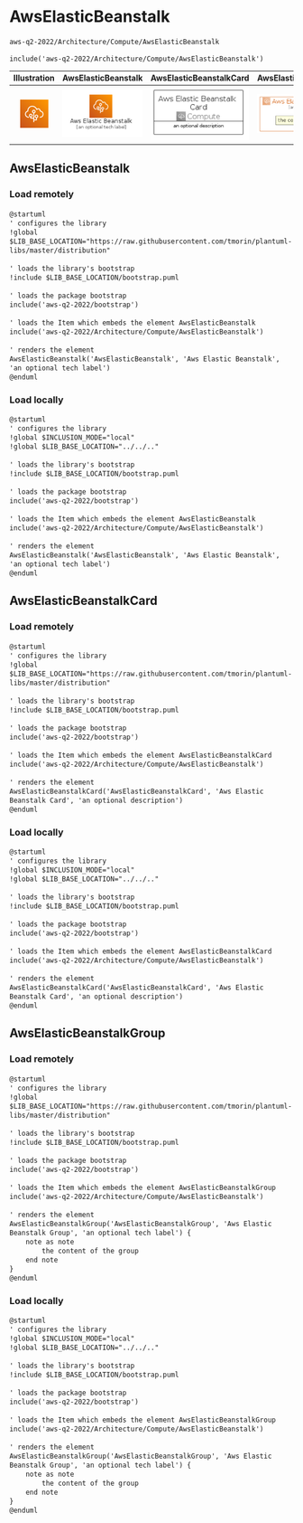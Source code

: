 # AwsElasticBeanstalk


```text
aws-q2-2022/Architecture/Compute/AwsElasticBeanstalk
```

```text
include('aws-q2-2022/Architecture/Compute/AwsElasticBeanstalk')
```



| Illustration | AwsElasticBeanstalk | AwsElasticBeanstalkCard | AwsElasticBeanstalkGroup |
| :---: | :---: | :---: | :---: |
| ![illustration for Illustration](../../../aws-q2-2022/Architecture/Compute/AwsElasticBeanstalk.png) | ![illustration for AwsElasticBeanstalk](../../../aws-q2-2022/Architecture/Compute/AwsElasticBeanstalk.Local.png) | ![illustration for AwsElasticBeanstalkCard](../../../aws-q2-2022/Architecture/Compute/AwsElasticBeanstalkCard.Local.png) | ![illustration for AwsElasticBeanstalkGroup](../../../aws-q2-2022/Architecture/Compute/AwsElasticBeanstalkGroup.Local.png) |




## AwsElasticBeanstalk

### Load remotely
```plantuml
@startuml
' configures the library
!global $LIB_BASE_LOCATION="https://raw.githubusercontent.com/tmorin/plantuml-libs/master/distribution"

' loads the library's bootstrap
!include $LIB_BASE_LOCATION/bootstrap.puml

' loads the package bootstrap
include('aws-q2-2022/bootstrap')

' loads the Item which embeds the element AwsElasticBeanstalk
include('aws-q2-2022/Architecture/Compute/AwsElasticBeanstalk')

' renders the element
AwsElasticBeanstalk('AwsElasticBeanstalk', 'Aws Elastic Beanstalk', 'an optional tech label')
@enduml
```

### Load locally
```plantuml
@startuml
' configures the library
!global $INCLUSION_MODE="local"
!global $LIB_BASE_LOCATION="../../.."

' loads the library's bootstrap
!include $LIB_BASE_LOCATION/bootstrap.puml

' loads the package bootstrap
include('aws-q2-2022/bootstrap')

' loads the Item which embeds the element AwsElasticBeanstalk
include('aws-q2-2022/Architecture/Compute/AwsElasticBeanstalk')

' renders the element
AwsElasticBeanstalk('AwsElasticBeanstalk', 'Aws Elastic Beanstalk', 'an optional tech label')
@enduml
```

## AwsElasticBeanstalkCard

### Load remotely
```plantuml
@startuml
' configures the library
!global $LIB_BASE_LOCATION="https://raw.githubusercontent.com/tmorin/plantuml-libs/master/distribution"

' loads the library's bootstrap
!include $LIB_BASE_LOCATION/bootstrap.puml

' loads the package bootstrap
include('aws-q2-2022/bootstrap')

' loads the Item which embeds the element AwsElasticBeanstalkCard
include('aws-q2-2022/Architecture/Compute/AwsElasticBeanstalk')

' renders the element
AwsElasticBeanstalkCard('AwsElasticBeanstalkCard', 'Aws Elastic Beanstalk Card', 'an optional description')
@enduml
```

### Load locally
```plantuml
@startuml
' configures the library
!global $INCLUSION_MODE="local"
!global $LIB_BASE_LOCATION="../../.."

' loads the library's bootstrap
!include $LIB_BASE_LOCATION/bootstrap.puml

' loads the package bootstrap
include('aws-q2-2022/bootstrap')

' loads the Item which embeds the element AwsElasticBeanstalkCard
include('aws-q2-2022/Architecture/Compute/AwsElasticBeanstalk')

' renders the element
AwsElasticBeanstalkCard('AwsElasticBeanstalkCard', 'Aws Elastic Beanstalk Card', 'an optional description')
@enduml
```

## AwsElasticBeanstalkGroup

### Load remotely
```plantuml
@startuml
' configures the library
!global $LIB_BASE_LOCATION="https://raw.githubusercontent.com/tmorin/plantuml-libs/master/distribution"

' loads the library's bootstrap
!include $LIB_BASE_LOCATION/bootstrap.puml

' loads the package bootstrap
include('aws-q2-2022/bootstrap')

' loads the Item which embeds the element AwsElasticBeanstalkGroup
include('aws-q2-2022/Architecture/Compute/AwsElasticBeanstalk')

' renders the element
AwsElasticBeanstalkGroup('AwsElasticBeanstalkGroup', 'Aws Elastic Beanstalk Group', 'an optional tech label') {
    note as note
        the content of the group
    end note
}
@enduml
```

### Load locally
```plantuml
@startuml
' configures the library
!global $INCLUSION_MODE="local"
!global $LIB_BASE_LOCATION="../../.."

' loads the library's bootstrap
!include $LIB_BASE_LOCATION/bootstrap.puml

' loads the package bootstrap
include('aws-q2-2022/bootstrap')

' loads the Item which embeds the element AwsElasticBeanstalkGroup
include('aws-q2-2022/Architecture/Compute/AwsElasticBeanstalk')

' renders the element
AwsElasticBeanstalkGroup('AwsElasticBeanstalkGroup', 'Aws Elastic Beanstalk Group', 'an optional tech label') {
    note as note
        the content of the group
    end note
}
@enduml
```

